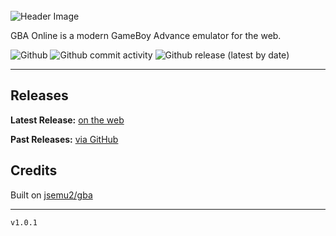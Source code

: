 <br>

<img alt="Header Image" src="https://github.com/frogweezer/gba/blob/gh-pages/assets/repo-card.png?raw=true">

<div style="margin: auto;">
  <p>GBA Online is a modern GameBoy Advance emulator for the web.</p>

  <img alt="Github" src="https://img.shields.io/github/license/frogweezer/gba?style=for-the-badge">
  <img alt="Github commit activity" src="https://img.shields.io/github/commit-activity/m/frogweezer/gba?style=for-the-badge">
  <img alt="Github release (latest by date)" src="https://img.shields.io/github/v/release/frogweezer/gba?style=for-the-badge">
</div>

---

## Releases

**Latest Release:** [on the web](https://frogweezer.github.io/gba)

**Past Releases:** [via GitHub](https://github.com/frogweezer/gba/releases)

## Credits

Built on <a href="https://github.com/jsemu2/gba">jsemu2/gba</a>

---

`v1.0.1`
